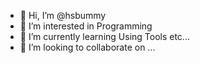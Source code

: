 - 👋 Hi, I’m @hsbummy
- 👀 I’m interested in Programming
- 🌱 I’m currently learning Using Tools etc...
- 💞️ I’m looking to collaborate on ...
<!---
hsbummy/hsbummy is a ✨ special ✨ repository because its `README.md` (this file) appears on your GitHub profile.
You can click the Preview link to take a look at your changes.
--->


